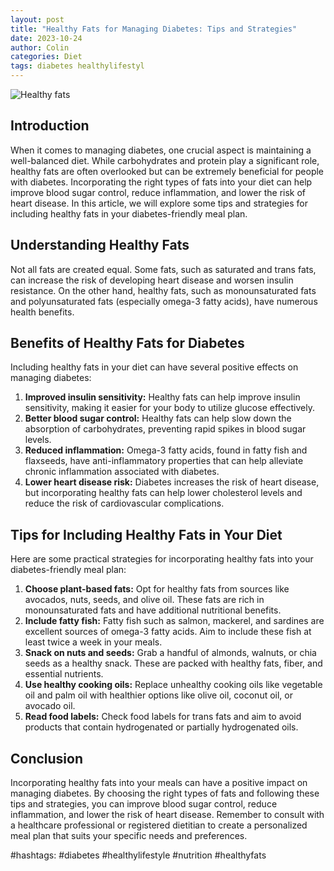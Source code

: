 ```yaml
---
layout: post
title: "Healthy Fats for Managing Diabetes: Tips and Strategies"
date: 2023-10-24
author: Colin
categories: Diet
tags: diabetes healthylifestyl
---
```


![Healthy fats](https://source.unsplash.com/1600x900/?healthy,fats)

## Introduction

When it comes to managing diabetes, one crucial aspect is maintaining a well-balanced diet. While carbohydrates and protein play a significant role, healthy fats are often overlooked but can be extremely beneficial for people with diabetes. Incorporating the right types of fats into your diet can help improve blood sugar control, reduce inflammation, and lower the risk of heart disease. In this article, we will explore some tips and strategies for including healthy fats in your diabetes-friendly meal plan.

## Understanding Healthy Fats

Not all fats are created equal. Some fats, such as saturated and trans fats, can increase the risk of developing heart disease and worsen insulin resistance. On the other hand, healthy fats, such as monounsaturated fats and polyunsaturated fats (especially omega-3 fatty acids), have numerous health benefits.

## Benefits of Healthy Fats for Diabetes

Including healthy fats in your diet can have several positive effects on managing diabetes:

1. **Improved insulin sensitivity:** Healthy fats can help improve insulin sensitivity, making it easier for your body to utilize glucose effectively.
2. **Better blood sugar control:** Healthy fats can help slow down the absorption of carbohydrates, preventing rapid spikes in blood sugar levels.
3. **Reduced inflammation:** Omega-3 fatty acids, found in fatty fish and flaxseeds, have anti-inflammatory properties that can help alleviate chronic inflammation associated with diabetes.
4. **Lower heart disease risk:** Diabetes increases the risk of heart disease, but incorporating healthy fats can help lower cholesterol levels and reduce the risk of cardiovascular complications.

## Tips for Including Healthy Fats in Your Diet

Here are some practical strategies for incorporating healthy fats into your diabetes-friendly meal plan:

1. **Choose plant-based fats:** Opt for healthy fats from sources like avocados, nuts, seeds, and olive oil. These fats are rich in monounsaturated fats and have additional nutritional benefits.
2. **Include fatty fish:** Fatty fish such as salmon, mackerel, and sardines are excellent sources of omega-3 fatty acids. Aim to include these fish at least twice a week in your meals.
3. **Snack on nuts and seeds:** Grab a handful of almonds, walnuts, or chia seeds as a healthy snack. These are packed with healthy fats, fiber, and essential nutrients.
4. **Use healthy cooking oils:** Replace unhealthy cooking oils like vegetable oil and palm oil with healthier options like olive oil, coconut oil, or avocado oil.
5. **Read food labels:** Check food labels for trans fats and aim to avoid products that contain hydrogenated or partially hydrogenated oils.

## Conclusion

Incorporating healthy fats into your meals can have a positive impact on managing diabetes. By choosing the right types of fats and following these tips and strategies, you can improve blood sugar control, reduce inflammation, and lower the risk of heart disease. Remember to consult with a healthcare professional or registered dietitian to create a personalized meal plan that suits your specific needs and preferences.

#hashtags: #diabetes #healthylifestyle #nutrition #healthyfats